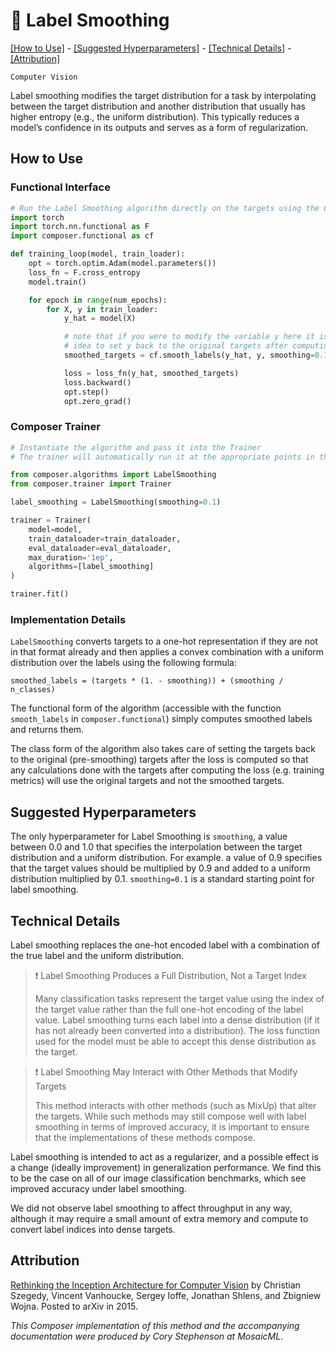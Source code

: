 # 🧈 Label Smoothing

[\[How to Use\]](#how-to-use) - [\[Suggested Hyperparameters\]](#suggested-hyperparameters) - [\[Technical Details\]](#technical-details) - [\[Attribution\]](#attribution)

`Computer Vision`

Label smoothing modifies the target distribution for a task by interpolating between the target distribution and another distribution that usually has higher entropy (e.g., the uniform distribution). This typically reduces a model’s confidence in its outputs and serves as a form of regularization.

<!--| ![LabelSmoothing](label_smoothing.png) |
|:--:
|*Need a picture.*|-->

## How to Use

### Functional Interface

```python
# Run the Label Smoothing algorithm directly on the targets using the Composer functional API
import torch
import torch.nn.functional as F
import composer.functional as cf

def training_loop(model, train_loader):
    opt = torch.optim.Adam(model.parameters())
    loss_fn = F.cross_entropy
    model.train()

    for epoch in range(num_epochs):
        for X, y in train_loader:
            y_hat = model(X)

            # note that if you were to modify the variable y here it is a good
            # idea to set y back to the original targets after computing the loss
            smoothed_targets = cf.smooth_labels(y_hat, y, smoothing=0.1)

            loss = loss_fn(y_hat, smoothed_targets)
            loss.backward()
            opt.step()
            opt.zero_grad()
```

### Composer Trainer

<!--pytest.mark.gpu-->
<!--
```python
from torch.utils.data import DataLoader
from tests.common import RandomClassificationDataset, SimpleModel

model = SimpleModel()
train_dataloader = DataLoader(RandomClassificationDataset())
eval_dataloader = DataLoader(RandomClassificationDataset())
```
-->
<!--pytest-codeblocks:cont-->
```python
# Instantiate the algorithm and pass it into the Trainer
# The trainer will automatically run it at the appropriate points in the training loop

from composer.algorithms import LabelSmoothing
from composer.trainer import Trainer

label_smoothing = LabelSmoothing(smoothing=0.1)

trainer = Trainer(
    model=model,
    train_dataloader=train_dataloader,
    eval_dataloader=eval_dataloader,
    max_duration='1ep',
    algorithms=[label_smoothing]
)

trainer.fit()
```

### Implementation Details


`LabelSmoothing` converts targets to a one-hot representation if they are not in that format already and then applies a convex combination with a uniform distribution over the labels using the following formula:

`smoothed_labels = (targets * (1. - smoothing)) + (smoothing / n_classes)`

The functional form of the algorithm (accessible with the function `smooth_labels` in `composer.functional`) simply computes smoothed labels and returns them.

The class form of the algorithm also takes care of setting the targets back to the original (pre-smoothing) targets after the loss is computed so that any calculations done with the targets after computing the loss (e.g. training metrics) will use the original targets and not the smoothed targets.

## Suggested Hyperparameters

The only hyperparameter for Label Smoothing is `smoothing`, a value between 0.0 and 1.0 that specifies the interpolation between the target distribution and a uniform distribution. For example. a value of 0.9 specifies that the target values should be multiplied by 0.9 and added to a uniform distribution multiplied by 0.1.
`smoothing=0.1` is a standard starting point for label smoothing.

## Technical Details

Label smoothing replaces the one-hot encoded label with a combination of the true label and the uniform distribution.

> ❗ Label Smoothing Produces a Full Distribution, Not a Target Index
>
> Many classification tasks represent the target value using the index of the target value rather than the full one-hot encoding of the label value.
> Label smoothing turns each label into a dense distribution (if it has not already been converted into a distribution).
> The loss function used for the model must be able to accept this dense distribution as the target.

> ❗ Label Smoothing May Interact with Other Methods that Modify Targets
>
> This method interacts with other methods (such as MixUp) that alter the targets.
> While such methods may still compose well with label smoothing in terms of improved accuracy, it is important to ensure that the implementations of these methods compose.

Label smoothing is intended to act as a regularizer, and a possible effect is a change (ideally improvement) in generalization performance. We find this to be the case on all of our image classification benchmarks, which see improved accuracy under label smoothing.

We did not observe label smoothing to affect throughput in any way, although it may require a small amount of extra memory and compute to convert label indices into dense targets.

## Attribution

[Rethinking the Inception Architecture for Computer Vision](https://arxiv.org/abs/1512.00567) by Christian Szegedy, Vincent Vanhoucke, Sergey Ioffe, Jonathan Shlens, and Zbigniew Wojna. Posted to arXiv in 2015.

*This Composer implementation of this method and the accompanying documentation were produced by Cory Stephenson at MosaicML.*

